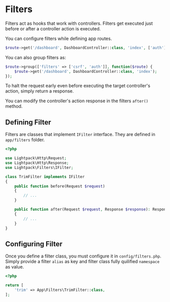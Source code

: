 # Filters

Filters act as hooks that work with controllers. Filters get executed just before or after 
a controller action is executed.

You can configure filters while defining app routes.

```php
$route->get('/dashboard', DashboardController::class, 'index', ['auth']);
```

You can also group filters as:

```php
$route->group(['filters' => ['csrf', 'auth']], function($route) {
    $route->get('/dashboard', DashboardController::class, 'index');
});
```

<p class="tip">
To halt the request early even before executing the target controller's action, simply
return a response.
</p>

<p class="tip">
You can modify the controller's action response in the filters <code>after()</code> method.
</p>

## Defining Filter

Filters are classes that implement <code>IFilter</code> interface. They are defined
in <code>app/filters</code> folder.

```php
<?php

use Lightpack\Http\Request;
use Lightpack\Http\Response;
use Lightpack\Filters\IFilter;

class TrimFilter implements IFilter
{
    public function before(Request $request)
    {
        // ...
    }

    public function after(Request $request, Response $response): Response
    {
        // ...
    }
}
```

## Configuring Filter

Once you define a filter class, you must configure it in <code>config/filters.php</code>.
Simply provide a filter <code>alias</code> as key and filter class fully quilified 
<code>namespace</code> as value.

```php
<?php

return [
    'trim' => App\Filters\TrimFilter::class,
];
```            